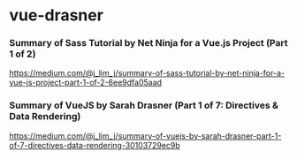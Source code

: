# vue-drasner

### Summary of Sass Tutorial by Net Ninja for a Vue.js Project (Part 1 of 2)
https://medium.com/@j_lim_j/summary-of-sass-tutorial-by-net-ninja-for-a-vue-js-project-part-1-of-2-6ee9dfa05aad

### Summary of VueJS by Sarah Drasner (Part 1 of 7: Directives & Data Rendering)
https://medium.com/@j_lim_j/summary-of-vuejs-by-sarah-drasner-part-1-of-7-directives-data-rendering-30103729ec9b
